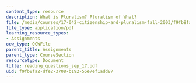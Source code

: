 ```yaml
---
content_type: resource
description: What is Pluralism? Pluralism of What?
file: /media/courses/17-042-citizenship-and-pluralism-fall-2003/f9fb8fa2dfe23708b19255e7ef1add87_reading_questions_sep_17.pdf
file_type: application/pdf
learning_resource_types:
- Assignments
ocw_type: OCWFile
parent_title: Assignments
parent_type: CourseSection
resourcetype: Document
title: reading_questions_sep_17.pdf
uid: f9fb8fa2-dfe2-3708-b192-55e7ef1add87
---
```

